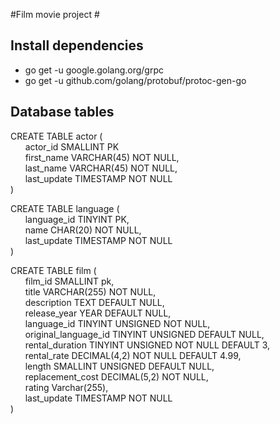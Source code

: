 #Film movie project #

## Install dependencies ##    
   * go get -u google.golang.org/grpc    
   * go get -u github.com/golang/protobuf/protoc-gen-go
   
## Database tables ##
CREATE TABLE actor (    
&nbsp;&nbsp;&nbsp;&nbsp;&nbsp;&nbsp;actor_id    SMALLINT     PK   
&nbsp;&nbsp;&nbsp;&nbsp;&nbsp;&nbsp;first_name  VARCHAR(45)  NOT NULL,    
&nbsp;&nbsp;&nbsp;&nbsp;&nbsp;&nbsp;last_name   VARCHAR(45)  NOT NULL,    
&nbsp;&nbsp;&nbsp;&nbsp;&nbsp;&nbsp;last_update TIMESTAMP    NOT NULL     
) 

CREATE TABLE language (     
&nbsp;&nbsp;&nbsp;&nbsp;&nbsp;&nbsp;language_id  TINYINT    PK,    
&nbsp;&nbsp;&nbsp;&nbsp;&nbsp;&nbsp;name         CHAR(20)   NOT NULL,     
&nbsp;&nbsp;&nbsp;&nbsp;&nbsp;&nbsp;last_update  TIMESTAMP  NOT NULL      
)

CREATE TABLE film (     
&nbsp;&nbsp;&nbsp;&nbsp;&nbsp;&nbsp;film_id              SMALLINT     pk,  
&nbsp;&nbsp;&nbsp;&nbsp;&nbsp;&nbsp;title                VARCHAR(255) NOT NULL,   
&nbsp;&nbsp;&nbsp;&nbsp;&nbsp;&nbsp;description          TEXT         DEFAULT NULL,     
&nbsp;&nbsp;&nbsp;&nbsp;&nbsp;&nbsp;release_year         YEAR         DEFAULT NULL,       
&nbsp;&nbsp;&nbsp;&nbsp;&nbsp;&nbsp;language_id          TINYINT      UNSIGNED NOT NULL,  
&nbsp;&nbsp;&nbsp;&nbsp;&nbsp;&nbsp;original_language_id TINYINT      UNSIGNED DEFAULT NULL,
&nbsp;&nbsp;&nbsp;&nbsp;&nbsp;&nbsp;rental_duration      TINYINT      UNSIGNED NOT NULL DEFAULT 3,
&nbsp;&nbsp;&nbsp;&nbsp;&nbsp;&nbsp;rental_rate          DECIMAL(4,2) NOT NULL DEFAULT 4.99,  
&nbsp;&nbsp;&nbsp;&nbsp;&nbsp;&nbsp;length               SMALLINT     UNSIGNED DEFAULT NULL,    
&nbsp;&nbsp;&nbsp;&nbsp;&nbsp;&nbsp;replacement_cost     DECIMAL(5,2) NOT NULL,  
&nbsp;&nbsp;&nbsp;&nbsp;&nbsp;&nbsp;rating               Varchar(255),   
&nbsp;&nbsp;&nbsp;&nbsp;&nbsp;&nbsp;last_update          TIMESTAMP    NOT NULL  
) 